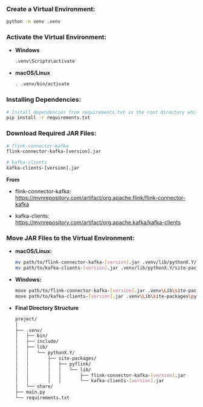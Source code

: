 ### Create a Virtual Environment:

```bash
python -m venv .venv
```

### Activate the Virtual Environment:

- **Windows**

  ```bash
  .venv\Scripts\activate
  ```

- **macOS/Linux**
  ```bash
  . .venv/bin/activate
  ```

### Installing Dependencies:

```bash
# Install dependencies from requirements.txt in the root directory while in the virtual environment
pip install -r requirements.txt
```

### Download Required JAR Files:

```bash
# flink-connector-kafka
flink-connector-kafka-[version].jar

# kafka-clients
kafka-clients-[version].jar
```

**From**

- flink-connector-kafka: https://mvnrepository.com/artifact/org.apache.flink/flink-connector-kafka

- kafka-clients: https://mvnrepository.com/artifact/org.apache.kafka/kafka-clients

### Move JAR Files to the Virtual Environment:

- **macOS/Linux:**

  ```bash
  mv path/to/flink-connector-kafka-[version].jar .venv/lib/pythonX.Y/site-packages/pyflink/lib/
  mv path/to/kafka-clients-[version].jar .venv/lib/pythonX.Y/site-packages/pyflink/lib/
  ```

- **Windows:**

  ```bash
  move path/to/flink-connector-kafka-[version].jar .venv\Lib\site-packages\pyflink\lib\
  move path/to/kafka-clients-[version].jar .venv\Lib\site-packages\pyflink\lib\
  ```

- **Final Directory Structure**
  ```bash
  project/
  │
  ├── .venv/
  │   ├── bin/
  │   ├── include/
  │   ├── lib/
  │   │   └── pythonX.Y/
  │   │       ├── site-packages/
  │   │       │   ├── pyflink/
  │   │       │   │   └── lib/
  │   │       │   │       ├── flink-connector-kafka-[version].jar
  │   │       │   │       └── kafka-clients-[version].jar
  │   └── share/
  ├── main.py
  └── requirements.txt
  ```

